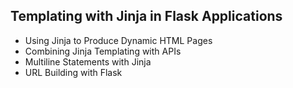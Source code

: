 ## Templating with Jinja in Flask Applications

- Using Jinja to Produce Dynamic HTML Pages
- Combining Jinja Templating with APIs
- Multiline Statements with Jinja
- URL Building with Flask
